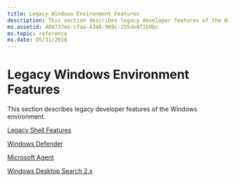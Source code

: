 ```yaml
---
title: Legacy Windows Environment Features
description: This section describes legacy developer features of the Windows environment.
ms.assetid: 489737ee-cfaa-4340-909c-255de4f1b9bc
ms.topic: reference
ms.date: 05/31/2018
---
```


# Legacy Windows Environment Features

This section describes legacy developer features of the Windows environment.

[Legacy Shell Features](legacy-shell-features.md)

[Windows Defender](windows-defender-bumper.md)

[Microsoft Agent](microsoft-agent.md)

[Windows Desktop Search 2.x](-search-2x-wds-overview.md)

 

 




